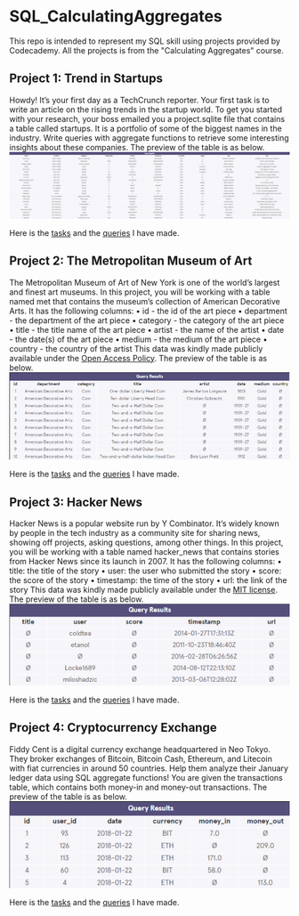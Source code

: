# SQL_CalculatingAggregates

This repo is intended to represent my SQL skill using projects provided by Codecademy. All the projects is from the "Calculating Aggregates" course.

## Project 1: Trend in Startups
Howdy! It’s your first day as a TechCrunch reporter. Your first task is to write an article on the rising trends in the startup world.
To get you started with your research, your boss emailed you a project.sqlite file that contains a table called startups. It is a portfolio of some of the biggest names in the industry.
Write queries with aggregate functions to retrieve some interesting insights about these companies.
The preview of the table is as below.
![n](https://github.com/fafafwzn/SQL_CalculatingAggregates/blob/main/startups.PNG)

Here is the <a href="https://github.com/fafafwzn/SQL_CalculatingAggregates/blob/main/tasks1.txt" target="_blank">tasks</a> and the <a href="https://github.com/fafafwzn/SQL_CalculatingAggregates/blob/main/queries1.txt" target="_blank">queries</a> I have made.

## Project 2: The Metropolitan Museum of Art
The Metropolitan Museum of Art of New York is one of the world’s largest and finest art museums.
In this project, you will be working with a table named met that contains the museum’s collection of American Decorative Arts.
It has the following columns:
•	id - the id of the art piece
•	department - the department of the art piece
•	category - the category of the art piece
•	title - the title name of the art piece
•	artist - the name of the artist
•	date - the date(s) of the art piece
•	medium - the medium of the art piece
•	country - the country of the artist
This data was kindly made publicly available under the <a href="https://www.metmuseum.org/about-the-met/policies-and-documents/image-resources" target="_blank">Open Access Policy</a>.
The preview of the table is as below.
![n](https://github.com/fafafwzn/SQL_CalculatingAggregates/blob/main/met.PNG)

Here is the <a href="https://github.com/fafafwzn/SQL_CalculatingAggregates/blob/main/tasks2.txt" target="_blank">tasks</a> and the <a href="https://github.com/fafafwzn/SQL_CalculatingAggregates/blob/main/queries2.txt" target="_blank">queries</a> I have made.

## Project 3: Hacker News
Hacker News is a popular website run by Y Combinator. It’s widely known by people in the tech industry as a community site for sharing news, showing off projects, asking questions, among other things.
In this project, you will be working with a table named hacker_news that contains stories from Hacker News since its launch in 2007. It has the following columns:
•	title: the title of the story
•	user: the user who submitted the story
•	score: the score of the story
•	timestamp: the time of the story
•	url: the link of the story
This data was kindly made publicly available under the <a href="https://opensource.org/licenses/MIT/" target="_blank">MIT license</a>.
The preview of the table is as below.
![n](https://github.com/fafafwzn/SQL_CalculatingAggregates/blob/main/hacker_news.PNG)

Here is the <a href="https://github.com/fafafwzn/SQL_CalculatingAggregates/blob/main/tasks3.txt" target="_blank">tasks</a> and the <a href="https://github.com/fafafwzn/SQL_CalculatingAggregates/blob/main/queries3.txt" target="_blank">queries</a> I have made.

## Project 4: Cryptocurrency Exchange
Fiddy Cent is a digital currency exchange headquartered in Neo Tokyo. They broker exchanges of Bitcoin, Bitcoin Cash, Ethereum, and Litecoin with fiat currencies in around 50 countries.
Help them analyze their January ledger data using SQL aggregate functions! You are given the transactions table, which contains both money-in and money-out transactions.
The preview of the table is as below.
![n](https://github.com/fafafwzn/SQL_CalculatingAggregates/blob/main/transactions.PNG)

Here is the <a href="https://github.com/fafafwzn/SQL_CalculatingAggregates/blob/main/tasks4.txt" target="_blank">tasks</a> and the <a href="https://github.com/fafafwzn/SQL_CalculatingAggregates/blob/main/queries4.txt" target="_blank">queries</a> I have made.
